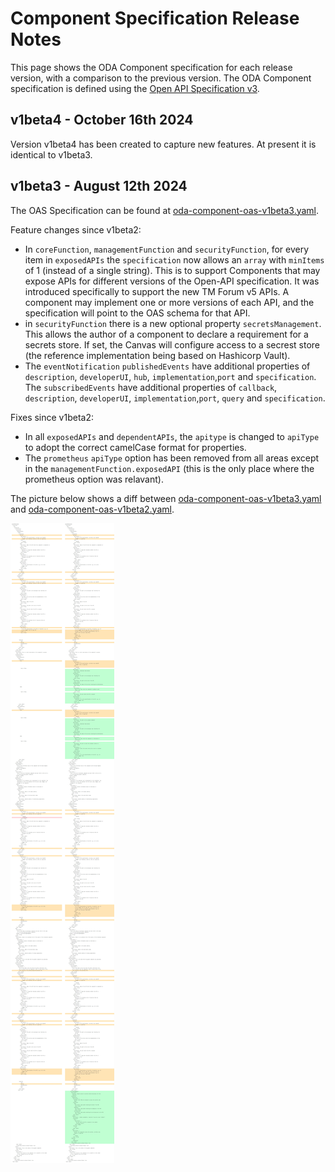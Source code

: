 # Component Specification Release Notes

This page shows the ODA Component specification for each release version, with a comparison to the previous version. The ODA Component specification is defined using the [Open API Specification v3](https://swagger.io/specification/).



## v1beta4 - October 16th 2024

Version v1beta4 has been created to capture new features. At present it is identical to v1beta3.

## v1beta3 - August 12th 2024

The OAS Specification can be found at [oda-component-oas-v1beta3.yaml](oda-component-oas-v1beta3.yaml).

Feature changes since v1beta2:

* In `coreFunction`, `managementFunction` and `securityFunction`, for every item in `exposedAPIs` the `specification` now allows an `array` with `minItems` of 1 (instead of a single string). This is to support Components that may expose APIs for different versions of the Open-API specification. It was introduced specifically to support the new TM Forum v5 APIs. A component may implement one or more versions of each API, and the specification will point to the OAS schema for that API.
* in `securityFunction` there is a new optional property `secretsManagement`. This allows the author of a component to declare a requirement for a secrets store. If set, the Canvas will configure access to a secrest store (the reference implementation being based on Hashicorp Vault). 
* The `eventNotification` `publishedEvents` have additional properties of `description`, `developerUI`, `hub`, `implementation`,`port` and `specification`. The `subscribedEvents` have additional properties of `callback`, `description`, `developerUI`, `implementation`,`port`, `query` and `specification`.

Fixes since v1beta2:

* In all `exposedAPIs` and `dependentAPIs`, the `apitype` is changed to `apiType` to adopt the correct camelCase format for properties.
* The `prometheus` `apiType` option has been removed from all areas except in the `managementFunction.exposedAPI` (this is the only place where the prometheus option was relavant).




The picture below shows a diff between [oda-component-oas-v1beta3.yaml](oda-component-oas-v1beta3.yaml) and [oda-component-oas-v1beta2.yaml](oda-component-oas-v1beta2.yaml).

![v1beta2 to v1beta3 diff](v1beta2-v1beta3-diff.jpeg)